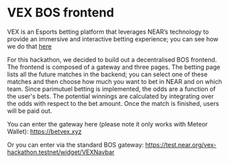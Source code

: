 # VEX BOS frontend 
VEX is an Esports betting platform that leverages NEAR’s technology to provide an immersive and interactive betting experience; you can see how we do that [here](https://onedrive.live.com/redir?resid=771419D39CC38DC6!304&authkey=!AEPErdIZLqzIV3Y&ithint=file%2cdocx&e=g4iBlJ)

For this hackathon, we decided to build out a decentralised BOS frontend. The frontend is composed of a gateway and three pages. The betting page lists all the future matches in the backend; you can select one of these matches and then choose how much you want to bet in NEAR and on which team. Since parimutuel betting is implemented, the odds are a function of the user's bets. The potential winnings are calculated by integrating over the odds with respect to the bet amount. Once the match is finished, users will be paid out. 

You can enter the gateway here (please note it only works with Meteor Wallet): https://betvex.xyz 


Or you can enter via the standard BOS gateway: https://test.near.org/vex-hackathon.testnet/widget/VEXNavbar

